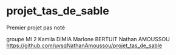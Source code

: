 # projet_tas_de_sable
Premier projet pas noté

groupe MI 2
Kamila DIMIA
Marlone BERTUIT
Nathan AMOUSSOU
https://github.com/uvsqNathanAmoussou/projet_tas_de_sable